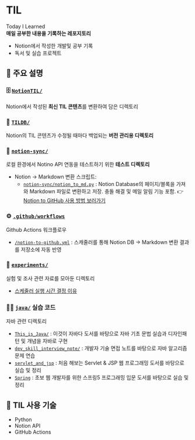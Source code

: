 # TIL  
Today I Learned  
**매일 공부한 내용을 기록하는 레포지토리**  

- Notion에서 작성한 개발및 공부 기록  
- 독서 및 실습 프로젝트



## 🔗 주요 설명

### :file_cabinet: [`NotionTIL/`](./NotionTIL)  
Notion에서 작성된 **최신 TIL 콘텐츠**를 변환하여 담은 디렉토리


### :brain: [`TILDB/`](./TILDB)  
Notion의 TIL 콘텐츠가 수정될 때마다 백업되는 **버전 관리용 디렉토리**


### :test_tube: [`notion-sync/`](./notion-sync)  
로컬 환경에서 Notino API 연동을 테스트하기 위한 **테스트 디렉토리**
- Notion -> Markdown 변환 스크립트:
  - [`notion-sync/notion_to_md.py`](./notion-sync/notion-sync/notion_to_md.py) : Notion Database의 페이지/블록을 가져와 Markdown 파일로 변환하고 저장. 충돌 해결 및 메일 알림 기능 포함.
👉 [Notion to GitHub 사용 방법 보러가기](https://github.com/ramgthunder12/notion-to-github)


### ⚙️ [`.github/workflows`](./.github/workflows)
Github Actions 워크플로우
- [`/notion-to-github.yml`](./.github/workflows/notion-to-github.yml) : 스캐줄러를 통해 Notion DB → Markdown 변환 결과를 저장소에 자동 반영


### :test_tube: [`experiments/`](./experiments)  
실험 및 조사 관련 자료를 모아둔 디렉토리
- [스케줄러 실행 시간 결정 이유](./experiments/commit_hour_stats_13_weeks.txt)


### :technologist: [`java/`](./java) 실습 코드
자바 관련 디렉토리
  - [`This_is_Java/`](./java/This_is_Java) : 이것이 자바다 도서를 바탕으로 자바 기초 문법 실습과 디자인패턴 및 개념을 자바로 구현 
  - [`dev_skill_interview_note/`](./java/dev_skill_interview_note) : 개발자 기술 면접 노트를 바탕으로 자바 알고리즘 문제 연습
  - [`servlet_and_jsp`](./java/servlet_and_jsp) : 처음 해보는 Servlet & JSP 웹 프로그래밍 도서를 바탕으로 실습 및 정리
  - [`Spring`](./java/Spring) : 초보 웹 개발자를 위한 스프링5 프로그래밍 입문 도서를 바탕으로 실습 및 정리


## 📌 TIL 사용 기술

- Python
- Notion API
- GitHub Actions
